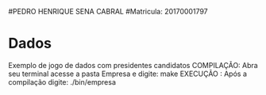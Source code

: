 #PEDRO HENRIQUE SENA CABRAL
#Matricula: 20170001797
# Dados
Exemplo de jogo de dados com presidentes candidatos
COMPILAÇÃO: Abra seu terminal acesse a pasta Empresa e digite: make
EXECUÇÃO  : Após a compilação digite: ./bin/empresa
